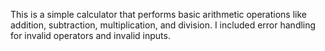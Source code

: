 This is a simple calculator that performs basic arithmetic operations like addition, subtraction, multiplication, and division. I included error handling for invalid operators and invalid inputs.
